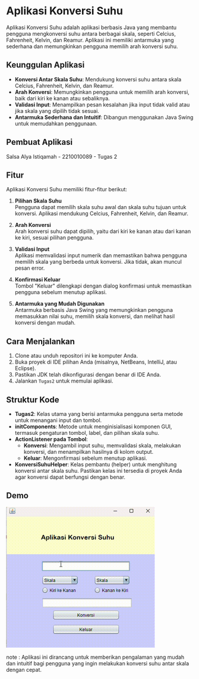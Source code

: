 # Aplikasi Konversi Suhu

Aplikasi Konversi Suhu adalah aplikasi berbasis Java yang membantu pengguna mengkonversi suhu antara berbagai skala, seperti Celcius, Fahrenheit, Kelvin, dan Reamur. Aplikasi ini memiliki antarmuka yang sederhana dan memungkinkan pengguna memilih arah konversi suhu.

## Keunggulan Aplikasi

- **Konversi Antar Skala Suhu**: Mendukung konversi suhu antara skala Celcius, Fahrenheit, Kelvin, dan Reamur.
- **Arah Konversi**: Memungkinkan pengguna untuk memilih arah konversi, baik dari kiri ke kanan atau sebaliknya.
- **Validasi Input**: Menampilkan pesan kesalahan jika input tidak valid atau jika skala yang dipilih tidak sesuai.
- **Antarmuka Sederhana dan Intuitif**: Dibangun menggunakan Java Swing untuk memudahkan penggunaan.

## Pembuat Aplikasi

Salsa Alya Istiqamah - 2210010089 - Tugas 2

## Fitur

Aplikasi Konversi Suhu memiliki fitur-fitur berikut:

1. **Pilihan Skala Suhu**  
   Pengguna dapat memilih skala suhu awal dan skala suhu tujuan untuk konversi. Aplikasi mendukung Celcius, Fahrenheit, Kelvin, dan Reamur.

2. **Arah Konversi**  
   Arah konversi suhu dapat dipilih, yaitu dari kiri ke kanan atau dari kanan ke kiri, sesuai pilihan pengguna.

3. **Validasi Input**  
   Aplikasi memvalidasi input numerik dan memastikan bahwa pengguna memilih skala yang berbeda untuk konversi. Jika tidak, akan muncul pesan error.

4. **Konfirmasi Keluar**  
   Tombol "Keluar" dilengkapi dengan dialog konfirmasi untuk memastikan pengguna sebelum menutup aplikasi.

5. **Antarmuka yang Mudah Digunakan**  
   Antarmuka berbasis Java Swing yang memungkinkan pengguna memasukkan nilai suhu, memilih skala konversi, dan melihat hasil konversi dengan mudah.

## Cara Menjalankan

1. Clone atau unduh repositori ini ke komputer Anda.
2. Buka proyek di IDE pilihan Anda (misalnya, NetBeans, IntelliJ, atau Eclipse).
3. Pastikan JDK telah dikonfigurasi dengan benar di IDE Anda.
4. Jalankan `Tugas2` untuk memulai aplikasi.

## Struktur Kode

- **Tugas2**: Kelas utama yang berisi antarmuka pengguna serta metode untuk menangani input dan tombol.
- **initComponents**: Metode untuk menginisialisasi komponen GUI, termasuk pengaturan tombol, label, dan pilihan skala suhu.
- **ActionListener pada Tombol**:
  - **Konversi**: Mengambil input suhu, memvalidasi skala, melakukan konversi, dan menampilkan hasilnya di kolom output.
  - **Keluar**: Mengonfirmasi sebelum menutup aplikasi.
- **KonversiSuhuHelper**: Kelas pembantu (helper) untuk menghitung konversi antar skala suhu. Pastikan kelas ini tersedia di proyek Anda agar konversi dapat berfungsi dengan benar.

## Demo
![Demo GIF](img/tugas2.gif)

note : Aplikasi ini dirancang untuk memberikan pengalaman yang mudah dan intuitif bagi pengguna yang ingin melakukan konversi suhu antar skala dengan cepat.

